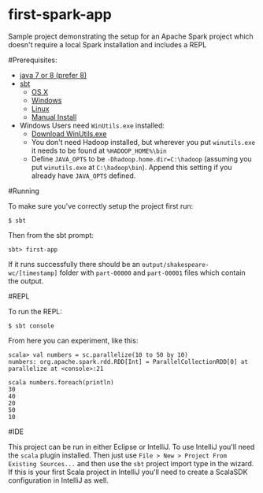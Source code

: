 # first-spark-app
Sample project demonstrating the setup for an Apache Spark project which doesn't require a local Spark installation and includes a REPL

#Prerequisites:

* [java 7 or 8 (prefer 8)](http://www.java.com/en/download/help/index_installing.xml)
* [sbt](http://www.scala-sbt.org/)
  * [OS X](http://www.scala-sbt.org/release/docs/Installing-sbt-on-Mac.html)
  * [Windows](http://www.scala-sbt.org/release/docs/Installing-sbt-on-Windows.html)
  * [Linux](http://www.scala-sbt.org/release/docs/Installing-sbt-on-Linux.html)
  * [Manual Install](http://www.scala-sbt.org/release/docs/Manual-Installation.html)
* Windows Users need `WinUtils.exe` installed:
  * [Download WinUtils.exe](http://public-repo-1.hortonworks.com/hdp-win-alpha/winutils.exe)
  * You don't need Hadoop installed, but wherever you put `winutils.exe` it needs to be found at `%HADOOP_HOME%\bin`
  * Define `JAVA_OPTS` to be `-Dhadoop.home.dir=C:\hadoop` (assuming you put `winutils.exe` at `C:\hadoop\bin`). Append this setting if you already have `JAVA_OPTS` defined.
  
#Running

To make sure you've correctly setup the project first run:

    $ sbt

Then from the sbt prompt:

    sbt> first-app

If it runs successfully there should be an `output/shakespeare-wc/[timestamp]` folder with `part-00000` and `part-00001` files which contain the output.  

#REPL

To run the REPL:

    $ sbt console

From here you can experiment, like this:

    scala> val numbers = sc.parallelize(10 to 50 by 10)
    numbers: org.apache.spark.rdd.RDD[Int] = ParallelCollectionRDD[0] at parallelize at <console>:21

    scala numbers.foreach(println)
    30
    40
    20
    50
    10

#IDE

This project can be run in either Eclipse or IntelliJ. To use IntelliJ you'll need the `scala` plugin installed. Then just use `File > New > Project From Existing Sources...` and then use the `sbt` project import type in the wizard. If this is your first Scala project in IntelliJ you'll need to create a ScalaSDK configuration in IntelliJ as well.
